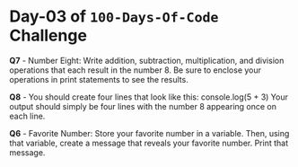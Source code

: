 # Day-03 of `100-Days-Of-Code` Challenge

**Q7** - Number Eight: Write addition, subtraction, multiplication, and division operations that each result in the number 8. Be sure to enclose your operations in print statements to see the results.

**Q8** - You should create four lines that look like this: console.log(5 + 3) Your output should simply be four lines with the number 8 appearing once on each line.

**Q6** - Favorite Number: Store your favorite number in a variable. Then, using that variable, create a message that reveals your favorite number. Print that message.
